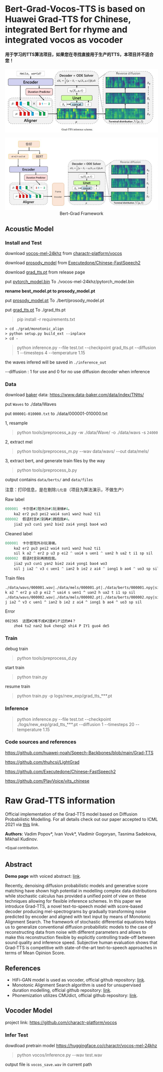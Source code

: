 # Bert-Grad-Vocos-TTS is based on Huawei Grad-TTS for Chinese, integrated Bert for rhyme and integrated vocos as vocoder
#### 用于学习的TTS算法项目，如果您在寻找直接用于生产的TTS，本项目并不适合您！
<div align="center">

![grad_tts](assets/grad_tts.jpg)

![bert_grad_tts](assets/bert_grad_tts.jpg)
Bert-Grad Framework
</div>

## Acoustic Model

### Install and Test

download [vocos-mel-24khz](https://huggingface.co/charactr/vocos-mel-24khz) from [charactr-platform/vocos](https://github.com/charactr-platform/vocos)

download [prosody_model](https://github.com/Executedone/Chinese-FastSpeech2) from [Executedone/Chinese-FastSpeech2](https://github.com/Executedone/Chinese-FastSpeech2)

download [grad_tts.pt](https://github.com/PlayVoice/Bert-Grad-Vocos-TTS/releases/tag/release) from release page

put [pytorch_model.bin]() To ./vocos-mel-24khz/pytorch_model.bin

**rename best_model.pt to prosody_model.pt**

put [prosody_model.pt]() To ./bert/prosody_model.pt

put [grad_tts.pt]() To ./grad_tts.pt

> pip install -r requirements.txt

```
> cd ./grad/monotonic_align
> python setup.py build_ext --inplace
> cd -
```

> python inference.py --file test.txt --checkpoint grad_tts.pt --diffusion 1 --timesteps 4 --temperature 1.15

the waves infered will be saved in `./inference_out`

--diffusion : 1 for use and 0 for no use diffusion decoder when inference

### Data

download [baker](https://aistudio.baidu.com/datasetdetail/36741) data: https://www.data-baker.com/data/index/TNtts/

put `Waves` to ./data/Waves

put `000001-010000.txt` to ./data/000001-010000.txt

1, resample

> python tools/preprocess_a.py -w ./data/Wave/ -o ./data/wavs -s `24000`

2, extract mel

> python tools/preprocess_m.py --wav data/wavs/ --out data/mels/

3, extract bert, and generate train files by the way

> python tools/preprocess_b.py

output contains `data/berts/` and `data/files`

注意：打印信息，是在剔除`儿化音`（项目为算法演示，不做生产）

Raw label
``` c
000001	卡尔普#2陪外孙#1玩滑梯#4。
	ka2 er2 pu3 pei2 wai4 sun1 wan2 hua2 ti1
000002	假语村言#2别再#1拥抱我#4。
	jia2 yu3 cun1 yan2 bie2 zai4 yong1 bao4 wo3
```
Cleaned label
``` c
000001	卡尔普陪外孙玩滑梯。
	ka2 er2 pu3 pei2 wai4 sun1 wan2 hua2 ti1
	sil k a2 ^ er2 p u3 p ei2 ^ uai4 s uen1 ^ uan2 h ua2 t i1 sp sil
000002	假语村言别再拥抱我。
	jia2 yu3 cun1 yan2 bie2 zai4 yong1 bao4 wo3
	sil j ia2 ^ v3 c uen1 ^ ian2 b ie2 z ai4 ^ iong1 b ao4 ^ uo3 sp sil
```
Train files
```
./data/wavs/000001.wav|./data/mels/000001.pt|./data/berts/000001.npy|sil k a2 ^ er2 p u3 p ei2 ^ uai4 s uen1 ^ uan2 h ua2 t i1 sp sil
./data/wavs/000002.wav|./data/mels/000002.pt|./data/berts/000002.npy|sil j ia2 ^ v3 c uen1 ^ ian2 b ie2 z ai4 ^ iong1 b ao4 ^ uo3 sp sil
```
Error
```
002365	这图#2难不成#2是#1Ｐ过的#4？
	zhe4 tu2 nan2 bu4 cheng2 shi4 P IY1 guo4 de5
```
### Train

debug train

> python tools/preprocess_d.py

start train

> python train.py

resume train

> python train.py -p logs/new_exp/grad_tts_***.pt

### Inference

> python inference.py --file test.txt --checkpoint ./logs/new_exp/grad_tts_***.pt --diffusion 1 --timesteps 20 --temperature 1.15

### Code sources and references

https://github.com/huawei-noah/Speech-Backbones/blob/main/Grad-TTS

https://github.com/thuhcsi/LightGrad

https://github.com/Executedone/Chinese-FastSpeech2

https://github.com/PlayVoice/vits_chinese

# Raw Grad-TTS information

Official implementation of the Grad-TTS model based on Diffusion Probabilistic Modelling. For all details check out our paper accepted to ICML 2021 via [this](https://arxiv.org/abs/2105.06337) link.

**Authors**: Vadim Popov\*, Ivan Vovk\*, Vladimir Gogoryan, Tasnima Sadekova, Mikhail Kudinov.

<sup>\*Equal contribution.</sup>

## Abstract

**Demo page** with voiced abstract: [link](https://grad-tts.github.io/).

Recently, denoising diffusion probabilistic models and generative score matching have shown high potential in modelling complex data distributions while stochastic calculus has provided a unified point of view on these techniques allowing for flexible inference schemes. In this paper we introduce Grad-TTS, a novel text-to-speech model with score-based decoder producing mel-spectrograms by gradually transforming noise predicted by encoder and aligned with text input by means of Monotonic Alignment Search. The framework of stochastic differential equations helps us to generalize conventional diffusion probabilistic models to the case of reconstructing data from noise with different parameters and allows to make this reconstruction flexible by explicitly controlling trade-off between sound quality and inference speed. Subjective human evaluation shows that Grad-TTS is competitive with state-of-the-art text-to-speech approaches in terms of Mean Opinion Score.

## References

* HiFi-GAN model is used as vocoder, official github repository: [link](https://github.com/jik876/hifi-gan).
* Monotonic Alignment Search algorithm is used for unsupervised duration modelling, official github repository: [link](https://github.com/jaywalnut310/glow-tts).
* Phonemization utilizes CMUdict, official github repository: [link](https://github.com/cmusphinx/cmudict).


## Vocoder Model

project link: https://github.com/charactr-platform/vocos

### Infer Test

dowdload pretrain model https://huggingface.co/charactr/vocos-mel-24khz

> python vocos/inference.py --wav test.wav

output file is `vocos_save.wav` in current path

